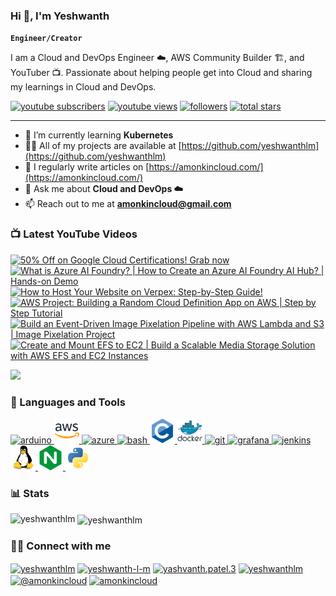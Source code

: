 ### Hi 👋, I'm Yeshwanth

**`Engineer/Creator`**

I am a Cloud and DevOps Engineer ☁️, AWS Community Builder 🏗️, and YouTuber 📺. Passionate about helping people get into Cloud and sharing my learnings in Cloud and DevOps.

   <p align="left">
      <a href="https://www.youtube.com/c/amonkincloud?sub_confirmation=1">
         <img alt="youtube subscribers" title="Subscribe to my YouTube channel" src="https://custom-icon-badges.demolab.com/youtube/channel/subscribers/UCwhERUcuzUCwr8x8mQ8zrcw?color=%23E05D44&label=SUBSCRIBE&logo=video&logoColor=white&style=for-the-badge&labelColor=CE4630"/></a> 
      <a href="https://www.youtube.com/c/amonkincloud">
         <img alt="youtube views" title="YouTube views" src="https://custom-icon-badges.demolab.com/youtube/channel/views/UCwhERUcuzUCwr8x8mQ8zrcw?color=%23E1AD0E&logo=eye&logoColor=white&style=for-the-badge&labelColor=C79600"/></a> 
      <a href="https://github.com/yeshwanthlm?tab=followers">
         <img alt="followers" title="Follow me on Github" src="https://custom-icon-badges.demolab.com/github/followers/yeshwanthlm?color=236ad3&labelColor=1155ba&style=for-the-badge&logo=person-add&label=Follow&logoColor=white"/></a>
      <a href="https://github.com/yeshwanthlm?tab=repositories&sort=stargazers">
         <img alt="total stars" title="Total stars on GitHub" src="https://custom-icon-badges.demolab.com/github/stars/yeshwanthlm?color=55960c&style=for-the-badge&labelColor=488207&logo=star"/></a>
   </p>

---

- 🌱 I’m currently learning **Kubernetes**
- 👨‍💻 All of my projects are available at [https://github.com/yeshwanthlm](https://github.com/yeshwanthlm)
- 📝 I regularly write articles on [https://amonkincloud.com/](https://amonkincloud.com/)
- 💬 Ask me about **Cloud and DevOps ☁️**
- 📫 Reach out to me at **amonkincloud@gmail.com**


### 📺 Latest YouTube Videos

<!-- BEGIN YOUTUBE-CARDS -->
[![50% Off on Google Cloud Certifications! Grab now](https://ytcards.demolab.com/?id=BJg9Ad9LCFw&title=50%25+Off+on+Google+Cloud+Certifications%21+Grab+now&lang=en&timestamp=1740589950&background_color=%230d1117&title_color=%23ffffff&stats_color=%23dedede&max_title_lines=1&width=250&border_radius=5 "50% Off on Google Cloud Certifications! Grab now")](https://www.youtube.com/watch?v=BJg9Ad9LCFw)
[![What is Azure AI Foundry? | How to Create an Azure AI Foundry AI Hub? | Hands-on Demo](https://ytcards.demolab.com/?id=GJWhEQVy4sM&title=What+is+Azure+AI+Foundry%3F+%7C+How+to+Create+an+Azure+AI+Foundry+AI+Hub%3F+%7C+Hands-on+Demo&lang=en&timestamp=1737376219&background_color=%230d1117&title_color=%23ffffff&stats_color=%23dedede&max_title_lines=1&width=250&border_radius=5 "What is Azure AI Foundry? | How to Create an Azure AI Foundry AI Hub? | Hands-on Demo")](https://www.youtube.com/watch?v=GJWhEQVy4sM)
[![How to Host Your Website on Verpex: Step-by-Step Guide!](https://ytcards.demolab.com/?id=VlIksooL0DE&title=How+to+Host+Your+Website+on+Verpex%3A+Step-by-Step+Guide%21&lang=en&timestamp=1730809827&background_color=%230d1117&title_color=%23ffffff&stats_color=%23dedede&max_title_lines=1&width=250&border_radius=5 "How to Host Your Website on Verpex: Step-by-Step Guide!")](https://www.youtube.com/watch?v=VlIksooL0DE)
[![AWS Project: Building a Random Cloud Definition App on AWS | Step by Step Tutorial](https://ytcards.demolab.com/?id=I1AtPhLW2os&title=AWS+Project%3A+Building+a+Random+Cloud+Definition+App+on+AWS+%7C+Step+by+Step+Tutorial&lang=en&timestamp=1729859407&background_color=%230d1117&title_color=%23ffffff&stats_color=%23dedede&max_title_lines=1&width=250&border_radius=5 "AWS Project: Building a Random Cloud Definition App on AWS | Step by Step Tutorial")](https://www.youtube.com/watch?v=I1AtPhLW2os)
[![Build an Event-Driven Image Pixelation Pipeline with AWS Lambda and S3 | Image Pixelation Project](https://ytcards.demolab.com/?id=jVztSyfoeF4&title=Build+an+Event-Driven+Image+Pixelation+Pipeline+with+AWS+Lambda+and+S3+%7C+Image+Pixelation+Project&lang=en&timestamp=1729600232&background_color=%230d1117&title_color=%23ffffff&stats_color=%23dedede&max_title_lines=1&width=250&border_radius=5 "Build an Event-Driven Image Pixelation Pipeline with AWS Lambda and S3 | Image Pixelation Project")](https://www.youtube.com/watch?v=jVztSyfoeF4)
[![Create and Mount EFS to EC2 | Build a Scalable Media Storage Solution with AWS EFS and EC2 Instances](https://ytcards.demolab.com/?id=aeOSgXJQ8KE&title=Create+and+Mount+EFS+to+EC2+%7C+Build+a+Scalable+Media+Storage+Solution+with+AWS+EFS+and+EC2+Instances&lang=en&timestamp=1729254606&background_color=%230d1117&title_color=%23ffffff&stats_color=%23dedede&max_title_lines=1&width=250&border_radius=5 "Create and Mount EFS to EC2 | Build a Scalable Media Storage Solution with AWS EFS and EC2 Instances")](https://www.youtube.com/watch?v=aeOSgXJQ8KE)
<!-- END YOUTUBE-CARDS -->

[<img src="https://custom-icon-badges.demolab.com/badge/-Subscribe%20For%20More-red?style=for-the-badge&logo=video&logoColor=white"/>](https://www.youtube.com/c/amonkincloud?sub_confirmation=1)

### 🧰 Languages and Tools

<p align="left"> <a href="https://www.arduino.cc/" target="_blank" rel="noreferrer"> <img src="https://cdn.worldvectorlogo.com/logos/arduino-1.svg" alt="arduino" width="40" height="40"/> </a> <a href="https://aws.amazon.com" target="_blank" rel="noreferrer"> <img src="https://raw.githubusercontent.com/devicons/devicon/master/icons/amazonwebservices/amazonwebservices-original-wordmark.svg" alt="aws" width="40" height="40"/> </a> <a href="https://azure.microsoft.com/en-in/" target="_blank" rel="noreferrer"> <img src="https://www.vectorlogo.zone/logos/microsoft_azure/microsoft_azure-icon.svg" alt="azure" width="40" height="40"/> </a> <a href="https://www.gnu.org/software/bash/" target="_blank" rel="noreferrer"> <img src="https://www.vectorlogo.zone/logos/gnu_bash/gnu_bash-icon.svg" alt="bash" width="40" height="40"/> </a> <a href="https://www.cprogramming.com/" target="_blank" rel="noreferrer"> <img src="https://raw.githubusercontent.com/devicons/devicon/master/icons/c/c-original.svg" alt="c" width="40" height="40"/> </a> <a href="https://www.docker.com/" target="_blank" rel="noreferrer"> <img src="https://raw.githubusercontent.com/devicons/devicon/master/icons/docker/docker-original-wordmark.svg" alt="docker" width="40" height="40"/> </a> <a href="https://git-scm.com/" target="_blank" rel="noreferrer"> <img src="https://www.vectorlogo.zone/logos/git-scm/git-scm-icon.svg" alt="git" width="40" height="40"/> </a> <a href="https://grafana.com" target="_blank" rel="noreferrer"> <img src="https://www.vectorlogo.zone/logos/grafana/grafana-icon.svg" alt="grafana" width="40" height="40"/> </a> <a href="https://www.jenkins.io" target="_blank" rel="noreferrer"> <img src="https://www.vectorlogo.zone/logos/jenkins/jenkins-icon.svg" alt="jenkins" width="40" height="40"/> </a> <a href="https://www.linux.org/" target="_blank" rel="noreferrer"> <img src="https://raw.githubusercontent.com/devicons/devicon/master/icons/linux/linux-original.svg" alt="linux" width="40" height="40"/> </a> <a href="https://www.nginx.com" target="_blank" rel="noreferrer"> <img src="https://raw.githubusercontent.com/devicons/devicon/master/icons/nginx/nginx-original.svg" alt="nginx" width="40" height="40"/> </a> <a href="https://www.python.org" target="_blank" rel="noreferrer"> <img src="https://raw.githubusercontent.com/devicons/devicon/master/icons/python/python-original.svg" alt="python" width="40" height="40"/> </a> </p>

### 📊 Stats
<p><img align="left" src="https://github-readme-stats.vercel.app/api/top-langs?username=yeshwanthlm&show_icons=true&locale=en&layout=compact" alt="yeshwanthlm" /></p>

<p>&nbsp;<img align="center" src="https://github-readme-stats.vercel.app/api?username=yeshwanthlm&show_icons=true&locale=en" alt="yeshwanthlm" /></p>

### 🏄‍♂️ Connect with me
   <p align="left">
   <a href="https://dev.to/yeshwanthlm" target="blank"><img align="center" src="https://raw.githubusercontent.com/rahuldkjain/github-profile-readme-generator/master/src/images/icons/Social/devto.svg" alt="yeshwanthlm" height="30" width="40" /></a>
   <a href="https://linkedin.com/in/yeshwanth-l-m" target="blank"><img align="center" src="https://raw.githubusercontent.com/rahuldkjain/github-profile-readme-generator/master/src/images/icons/Social/linked-in-alt.svg" alt="yeshwanth-l-m" height="30" width="40" /></a>
   <a href="https://fb.com/yashvanth.patel.3" target="blank"><img align="center" src="https://raw.githubusercontent.com/rahuldkjain/github-profile-readme-generator/master/src/images/icons/Social/facebook.svg" alt="yashvanth.patel.3" height="30" width="40" /></a>
   <a href="https://instagram.com/yeshwanthlm" target="blank"><img align="center" src="https://raw.githubusercontent.com/rahuldkjain/github-profile-readme-generator/master/src/images/icons/Social/instagram.svg" alt="yeshwanthlm" height="30" width="40" /></a>
   <a href="https://hashnode.com/@amonkincloud" target="blank"><img align="center" src="https://raw.githubusercontent.com/rahuldkjain/github-profile-readme-generator/master/src/images/icons/Social/hashnode.svg" alt="@amonkincloud" height="30" width="40" /></a>
   <a href="https://www.youtube.com/c/amonkincloud" target="blank"><img align="center" src="https://raw.githubusercontent.com/rahuldkjain/github-profile-readme-generator/master/src/images/icons/Social/youtube.svg" alt="amonkincloud" height="30" width="40" /></a>
   </p>
